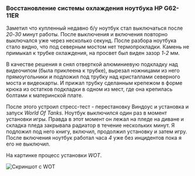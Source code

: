 <!--2019-02-03 20:55:26-->
### Восстановление системы охлаждения ноутбука HP G62-11ER
Заметил что купленный недавно б/у ноутбук стал выключаться после *20*-*30* минут работы. 
После выключения и включения повторно выключался уже через несколько секунд. 
После разбора ноутбука стало видно, что под северным мостом нет термопрокладки. 
Камень не примыкал к трубке охлаждения, на просвет был виден зазор *1*-*2* мм. 

В качестве решения я снял отверткой алюминиевую подкладку над видеочипом (была приклеена к трубке), 
вырезал ножницами из него прямоугольники и подложил под трубку над кристаллами северного моста и видеокарты.
И прижал трубку сделанным крепежом в форме крюка из остатков подкладки в одном из мест, 
где она крепилась болтами к материнской плате.

После этого устроил стресс-тест - перестановку Виндоус и установка и запуск *World Of Tanks*. 
Ноутбук выключился один раз в момент установки игры. 
Правда в этот момент он лежал на пледе на диване и складка пледа закрывала радиатор в течение нескольких минут. 
Я подложил под него книгу, включил, продолжил установку и затем игру. 
После включения ноутбук работал часа *4* уже без инцидентов пока я его не выключил.

На картинке процесс установки *WOT*.

![Скриншот с WOT](https://habrastorage.org/webt/a3/ra/4_/a3ra4_kztvcu1omfveuzzvz6dho.jpeg "WOT.jpeg")
